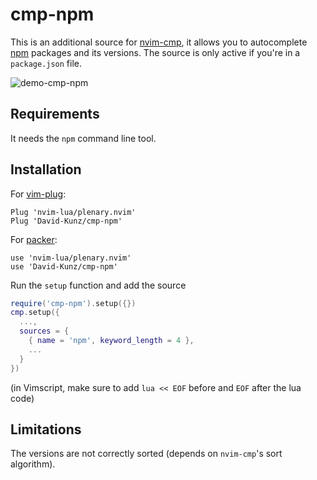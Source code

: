 # cmp-npm

This is an additional source for [nvim-cmp](https://github.com/hrsh7th/nvim-cmp), it allows you to
autocomplete [npm](https://npmjs.com/) packages and its versions.
The source is only active if you're in a `package.json` file.

![demo-cmp-npm](https://user-images.githubusercontent.com/1009936/138598207-4855e5b5-1a88-4b02-b43a-c67143527f82.gif)

## Requirements

It needs the `npm` command line tool.

## Installation

For [vim-plug](https://github.com/junegunn/vim-plug):
```
Plug 'nvim-lua/plenary.nvim'
Plug 'David-Kunz/cmp-npm'
```
For [packer](https://github.com/wbthomason/packer.nvim):
```
use 'nvim-lua/plenary.nvim'
use 'David-Kunz/cmp-npm'
```

Run the `setup` function and add the source
```lua
require('cmp-npm').setup({})
cmp.setup({
  ...,
  sources = {
    { name = 'npm', keyword_length = 4 },
    ...
  }
})
```
(in Vimscript, make sure to add `lua << EOF` before and `EOF` after the lua code)

## Limitations

The versions are not correctly sorted (depends on `nvim-cmp`'s sort algorithm).
